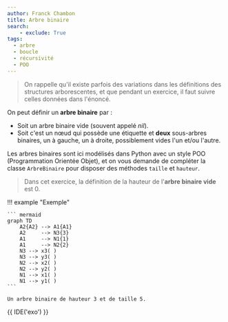 ```yaml
---
author: Franck Chambon
title: Arbre binaire
search:
    - exclude: True
tags:
  - arbre
  - boucle
  - récursivité
  - POO
---
```

> On rappelle qu'il existe parfois des variations dans les définitions des structures arborescentes, et que pendant un exercice, il faut suivre celles données dans l'énoncé.

On peut définir un **arbre binaire** par :

- Soit un arbre binaire vide (souvent appelé _nil_).
- Soit c'est un nœud qui possède une étiquette et **deux** sous-arbres binaires, un à gauche, un à droite, possiblement vides l'un et/ou l'autre.


Les arbres binaires sont ici modélisés dans Python avec un style POO (Programmation Orientée Objet), et on vous demande de compléter la classe `ArbreBinaire` pour disposer des méthodes `taille` et `hauteur`.

> Dans cet exercice, la définition de la hauteur de l'**arbre binaire vide** est 0.

!!! example "Exemple"

    ``` mermaid
    graph TD
        A2{A2} --> A1{A1}
        A2     --> N3{3}
        A1     --> N1{1}
        A1     --> N2{2}
        N3 --> x3( )
        N3 --> y3( )
        N2 --> x2( )
        N2 --> y2( )
        N1 --> x1( )
        N1 --> y1( )
    ```

    Un arbre binaire de hauteur 3 et de taille 5.

{{ IDE('exo') }}
